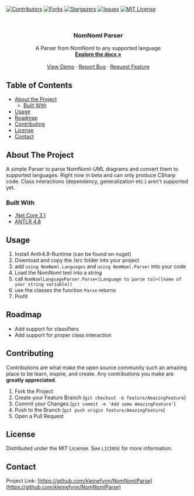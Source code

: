 <!--
*** Thanks for checking out this README Template. If you have a suggestion that would
*** make this better, please fork the repo and create a pull request or simply open
*** an issue with the tag "enhancement".
*** Thanks again! Now go create something AMAZING! :D
***
***
***
*** To avoid retyping too much info. Do a search and replace for the following:
*** github_username, repo, twitter_handle, email
-->





<!-- PROJECT SHIELDS -->
<!--
*** I'm using markdown "reference style" links for readability.
*** Reference links are enclosed in brackets [ ] instead of parentheses ( ).
*** See the bottom of this document for the declaration of the reference variables
*** for contributors-url, forks-url, etc. This is an optional, concise syntax you may use.
*** https://www.markdownguide.org/basic-syntax/#reference-style-links
-->
[![Contributors][contributors-shield]][contributors-url]
[![Forks][forks-shield]][forks-url]
[![Stargazers][stars-shield]][stars-url]
[![Issues][issues-shield]][issues-url]
[![MIT License][license-shield]][license-url]



<!-- PROJECT LOGO -->
<br />
<p align="center">

  <h3 align="center">NomNoml Parser</h3>

  <p align="center">
    A Parser from NomNoml to any supported language
    <br />
    <a href="https://github.com/kleinefynn/NomNomlParser"><strong>Explore the docs »</strong></a>
    <br />
    <br />
    <a href="https://github.com/kleinefynn/NomNomlParser">View Demo</a>
    ·
    <a href="https://github.com/kleinefynn/NomNomlParser/issues">Report Bug</a>
    ·
    <a href="https://github.com/kleinefynn/NomNomlParser/issues">Request Feature</a>
  </p>
</p>



<!-- TABLE OF CONTENTS -->
## Table of Contents

* [About the Project](#about-the-project)
  * [Built With](#built-with)
* [Usage](#usage)
* [Roadmap](#roadmap)
* [Contributing](#contributing)
* [License](#license)
* [Contact](#contact)



<!-- ABOUT THE PROJECT -->
## About The Project

A simple Parser to parse NomNoml-UML diagrams and convert them to supported languages. 
Right now in beta and can only produce CSharp code.
Class interactions (dependency, generalization etc.) aren't supported yet.


### Built With

* [.Net Core 3.1](https://dotnet.microsoft.com/)
* [ANTLR 4.8](https://www.antlr.org/)


<!-- USAGE EXAMPLES -->
## Usage
1. Install Antlr4.8-Runtime (can be found on nuget)
2. Download and copy the /src folder into your project
3. add `using NomNoml.Languages` and `using NomNoml.Parser` into your code
4. Load the NomNoml text into a string
5. call `NomNomlLanguageParser.Parse<[Language to parse to]>([name of your string variable])`
6. use the classes the function `Parse` returns
7. Profit


<!-- ROADMAP -->
## Roadmap

* Add support for classifiers
* Add support for proper class interaction


<!-- CONTRIBUTING -->
## Contributing

Contributions are what make the open source community such an amazing place to be learn, inspire, and create. Any contributions you make are **greatly appreciated**.

1. Fork the Project
2. Create your Feature Branch (`git checkout -b feature/AmazingFeature`)
3. Commit your Changes (`git commit -m 'Add some AmazingFeature'`)
4. Push to the Branch (`git push origin feature/AmazingFeature`)
5. Open a Pull Request


<!-- LICENSE -->
## License

Distributed under the MIT License. See `LICENSE` for more information.


<!-- CONTACT -->
## Contact
Project Link: [https://github.com/kleinefynn/NomNomlParse](https://github.com/kleinefynn/NomNomlParse)



<!-- MARKDOWN LINKS & IMAGES -->
<!-- https://www.markdownguide.org/basic-syntax/#reference-style-links -->
<!-- MARKDOWN LINKS & IMAGES -->
<!-- https://www.markdownguide.org/basic-syntax/#reference-style-links -->
[contributors-shield]: https://img.shields.io/github/contributors/kleinefynn/NomNomlParser.svg?style=flat-square
[forks-shield]: https://img.shields.io/github/forks/kleinefynn/NomNomlParser.svg?style=flat-square
[stars-shield]: https://img.shields.io/github/stars/kleinefynn/NomNomlParser.svg?style=flat-square
[issues-shield]: https://img.shields.io/github/issues/kleinefynn/NomNomlParser.svg?style=flat-square
[license-shield]: https://img.shields.io/github/license/kleinefynn/NomNomlParser.svg?style=flat-square

[contributors-url]: https://github.com/kleinefynn/NomNomlParser/graphs/contributors
[forks-url]: https://github.com/kleinefynn/NomNomlParser/network/members
[stars-url]: https://github.com/kleinefynn/NomNomlParser/stargazers
[issues-url]: https://github.com/kleinefynn/NomNomlParser/issues
[license-url]: https://github.com/kleinefynn/NomNomlParser/blob/master/LICENSE.txt

